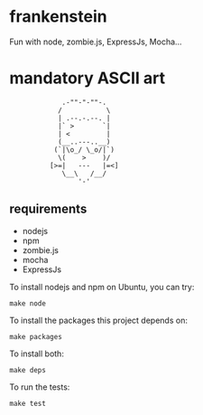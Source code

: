 # frankenstein

Fun with node, zombie.js, ExpressJs, Mocha...

# mandatory ASCII art
                 .-""-"-""-.
                /           \
                | .--.-.--. |
                |` >       `|
                | <         |
                (__..---..__)
               (`|\o_/ \_o/|`)
                \(    >    )/
              [>=|   ---   |=<]
                 \__\   /__/
                     '-'

## requirements

- nodejs
- npm
- zombie.js
- mocha
- ExpressJs

To install nodejs and npm on Ubuntu, you can try:
```make
make node
```

To install the packages this project depends on:
```make
make packages
```

To install both:
```make
make deps
```

To run the tests:
```make
make test
```
